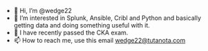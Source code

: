 - 👋 Hi, I’m @wedge22
- 👀 I’m interested in Splunk, Ansible, Cribl and Python and basically getting data and doing something useful with it.
- 🌱 I have recently passed the CKA exam.
- 📫 How to reach me, use this email wedge22@tutanota.com

<!---
wedge22/wedge22 is a ✨ special ✨ repository because its `README.md` (this file) appears on your GitHub profile.
You can click the Preview link to take a look at your changes.
--->
